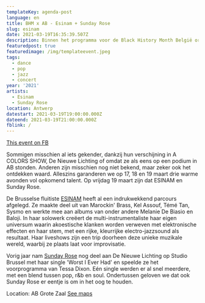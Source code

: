```yaml
---
templateKey: agenda-post
language: en
title: BHM x AB - Esinam + Sunday Rose
slug: esinam
date: 2021-03-19T16:35:39.507Z
description: Binnen het programma voor de Black History Month België organiseren we 3 uitzendingen op de AB-Facebookpagina waarin we een reeks veelbelovende zwarte artiesten voorstellen.
featuredpost: true
featuredimage: /img/templateevent.jpeg
tags:
  - dance
  - pop
  - jazz
  - concert
year: '2021'
artists:
  - Esinam
  - Sunday Rose
location: Antwerp
datestart: 2021-03-19T19:00:00.000Z
dateend: 2021-03-19T21:00:00.000Z
fblink: /
---
```

[This event on FB](https://www.facebook.com/events/2828525130692895/)

Sommigen misschien al iets gekender, dankzij hun verschijning in A COLORS SHOW, De Nieuwe Lichting of omdat ze als eens op een podium in AB stonden. Anderen zijn misschien nog niet bekend, maar zeker ook het ontdekken waard. Alleszins garanderen we op 17, 18 en 19 maart drie warme avonden vol opkomend talent. Op vrijdag 19 maart zijn dat ESINAM en Sunday Rose.

De Brusselse fluitiste [ESINAM](https://www.facebook.com/SundayyRose) heeft al een indrukwekkend parcours afgelegd. Ze maakte deel uit van Marockin' Brass, Kel Assouf, Témé Tan, Sysmo en werkte mee aan albums van onder andere Melanie De Biasio en Baloji. In haar solowerk creëert de multi-instrumentaliste haar eigen universum waarin akoestische klanken worden verweven met elektronische effecten en haar stem, met een rijke, kleurrijke electro-jazzsound als resultaat. Haar liveshows zijn een trip doorheen deze unieke muzikale wereld, waarbij ze plaats laat voor improvisatie.

Vorig jaar nam [Sunday Rose](https://www.facebook.com/SundayyRose) nog deel aan De Nieuwe Lichting op Studio Brussel met haar single 'Worst I Ever Had' en speelde ze het voorprogramma van Tessa Dixon. Eén single werden er al snel meerdere, met een blend tussen pop, r&b en soul. Ondertussen geloven we dat ook Sunday Rose er eentje is om in het oog te houden.

Location: AB Grote Zaal
[See maps](https://goo.gl/maps/KBSvH8naD44b5HUc6)

